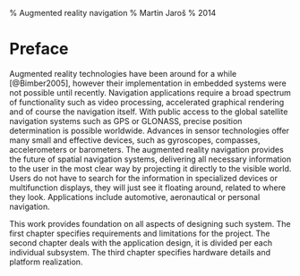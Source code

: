 % Augmented reality navigation
% Martin Jaroš
% 2014

# Preface

Augmented reality technologies have been around for a while [@Bimber2005],
however their implementation in embedded systems were not possible until recently.
Navigation applications require a broad spectrum of functionality such as video processing,
accelerated graphical rendering and of course the navigation itself.
With public access to the global satellite navigation systems such as GPS or GLONASS,
precise position determination is possible worldwide.
Advances in sensor technologies offer many small and effective devices,
such as gyroscopes, compasses, accelerometers or barometers.
The augmented reality navigation provides the future of spatial navigation systems,
delivering all necessary information to the user in the most clear way
by projecting it directly to the visible world.
Users do not have to search for the information in specialized devices or multifunction displays,
they will just see it floating around, related to where they look.
Applications include automotive, aeronautical or personal navigation.

This work provides foundation on all aspects of designing such system.
The first chapter specifies requirements and limitations for the project.
The second chapter deals with the application design,
it is divided per each individual subsystem.
The third chapter specifies hardware details and platform realization.

